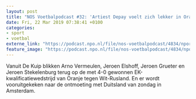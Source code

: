 ```yaml
---
layout: post
title: "NOS Voetbalpodcast #32: 'Artiest Depay voelt zich lekker in Oranje'"
date: Fri, 22 Mar 2019 07:38:41 +0100
categories: 
- sport 
- voetbal 
externe_link: "https://podcast.npo.nl/file/nos-voetbalpodcast/4834/nporadio1_nos-voetbalpodcast_20190322_nos-voetbalpodcast-32-artiest-depay-voelt-zich-lekker-in-oranje_XWU9NT.mp3"
feature_image: "https://podcast.npo.nl/file/nos-voetbalpodcast/4834/nporadio1_nos-voetbalpodcast_20190322_nos-voetbalpodcast-32-artiest-depay-voelt-zich-lekker-in-oranje_XWU9NT.mp3"
---
```


Vanuit De Kuip blikken Arno Vermeulen, Jeroen Elshoff, Jeroen Grueter en Jeroen Stekelenburg terug op de met 4-0 gewonnen EK-kwalificatiewedstrijd van Oranje tegen Wit-Rusland. En er wordt vooruitgekeken naar de ontmoeting met Duitsland van zondag in Amsterdam.
